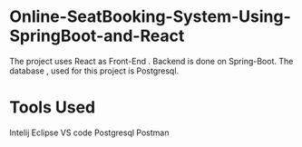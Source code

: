 # Online-SeatBooking-System-Using-SpringBoot-and-React
The project uses React as Front-End . 
Backend is done on Spring-Boot. 
The database , used for this project is Postgresql.

# Tools Used
Intelij 
Eclipse
VS code 
Postgresql 
Postman
